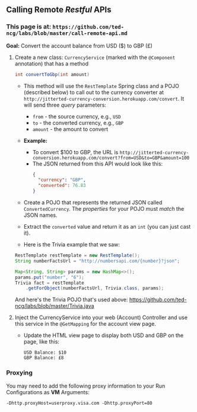 ## Calling Remote *Restful* APIs

### This page is at: `https://github.com/ted-ncg/labs/blob/master/call-remote-api.md`

**Goal:** Convert the account balance from USD ($) to GBP (£)

1. Create a new class: `CurrencyService` (marked with the `@Component` annotation) that has a method

    ```java
    int convertToGbp(int amount)
    ```

   * This method will use the `RestTemplate` Spring class and a POJO (described below) to call out to the currency converter at `http://jitterted-currency-conversion.herokuapp.com/convert`.
     It will send three *query* parameters:
       * `from` - the source currency, e.g., `USD`
       * `to` - the converted currency, e.g., `GBP`
       * `amount` - the amount to convert
   * **Example:**
       * To convert $100 to GBP, the URL is `http://jitterted-currency-conversion.herokuapp.com/convert?from=USD&to=GBP&amount=100`
       * The JSON returned from this API would look like this:
          ```json
          {
            "currency": "GBP",
            "converted": 76.83
          }
          ```
   * Create a POJO that represents the returned JSON called `ConvertedCurrency`. The *properties* for your POJO must *match* the JSON names.
   
   * Extract the `converted` value and return it as an `int` (you can just cast it).

   * Here is the Trivia example that we saw:
   
    ```java
    RestTemplate restTemplate = new RestTemplate();
    String numberFactsUrl = "http://numbersapi.com/{number}?json";

    Map<String, String> params = new HashMap<>();
    params.put("number", "6");
    Trivia fact = restTemplate
        .getForObject(numberFactsUrl, Trivia.class, params);
    ```

    And here's the Trivia POJO that's used above: https://github.com/ted-ncg/labs/blob/master/Trivia.java
    
1. Inject the CurrencyService into your web (Account) Controller and use this service in the `@GetMapping` for the account view page.

   * Update the HTML view page to display both USD and GBP on the page, like this:
     ```
     USD Balance: $10
     GBP Balance: £8
     ```

### Proxying

You may need to add the following proxy information to your Run Configurations as **VM** Arguments:

    -Dhttp.proxyHost=userproxy.visa.com -Dhttp.proxyPort=80

